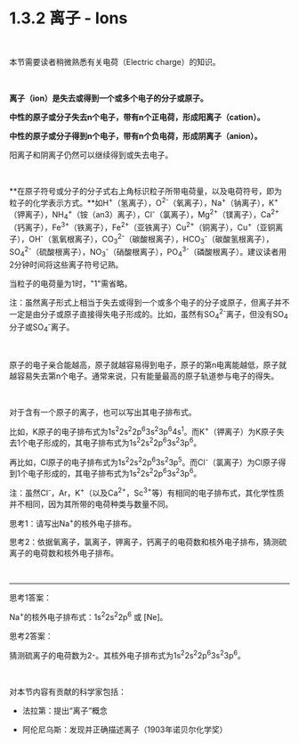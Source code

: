 # 1.3.2 离子 - Ions

<br>

本节需要读者稍微熟悉有关电荷（Electric charge）的知识。

<br>

**离子（ion）是失去或得到一个或多个电子的分子或原子。**

**中性的原子或分子失去n个电子，带有n个正电荷，形成阳离子（cation）。**

**中性的原子或分子得到n个电子，带有n个负电荷，形成阴离子（anion）。**

阳离子和阴离子仍然可以继续得到或失去电子。

<br>

**在原子符号或分子的分子式右上角标识粒子所带电荷量，以及电荷符号，即为粒子的化学表示方式。**如H<sup>+</sup>（氢离子），O<sup>2-</sup>（氧离子），Na<sup>+</sup>（钠离子），K<sup>+</sup>（钾离子），NH<sub>4</sub><sup>+</sup>（铵（an3）离子），Cl<sup>-</sup>（氯离子），Mg<sup>2+</sup>（镁离子），Ca<sup>2+</sup>（钙离子），Fe<sup>3+</sup>（铁离子），Fe<sup>2+</sup>（亚铁离子）Cu<sup>2+</sup>（铜离子），Cu<sup>+</sup>（亚铜离子），OH<sup>-</sup>（氢氧根离子），CO<sub>3</sub><sup>2-</sup>（碳酸根离子），HCO<sub>3</sub><sup>-</sup>（碳酸氢根离子），SO<sub>4</sub><sup>2-</sup>（硫酸根离子），NO<sub>3</sub><sup>-</sup>（硝酸根离子），PO<sub>4</sub><sup>3-</sup>（磷酸根离子）。建议读者用2分钟时间将这些离子符号记熟。

当粒子的电荷量为1时，"1"需省略。

注：虽然离子形式上相当于失去或得到一个或多个电子的分子或原子，但离子并不一定是由分子或原子直接得失电子形成的。比如，虽然有SO<sub>4</sub><sup>2-</sup>离子，但没有SO<sub>4</sub>分子或SO<sub>4</sub><sup>-</sup>离子。

<br>

原子的电子亲合能越高，原子就越容易得到电子，原子的第n电离能越低，原子就越容易失去第n个电子。通常来说，只有能量最高的原子轨道参与电子的得失。

<br>

对于含有一个原子的离子，也可以写出其电子排布式。

比如，K原子的电子排布式为1s<sup>2</sup>2s<sup>2</sup>2p<sup>6</sup>3s<sup>2</sup>3p<sup>6</sup>4s<sup>1</sup>。而K<sup>+</sup>（钾离子）为K原子失去1个电子形成的，其电子排布式为1s<sup>2</sup>2s<sup>2</sup>2p<sup>6</sup>3s<sup>2</sup>3p<sup>6</sup>。

再比如，Cl原子的电子排布式为1s<sup>2</sup>2s<sup>2</sup>2p<sup>6</sup>3s<sup>2</sup>3p<sup>5</sup>。而Cl<sup>-</sup>（氯离子）为Cl原子得到1个电子形成的，其电子排布式为1s<sup>2</sup>2s<sup>2</sup>2p<sup>6</sup>3s<sup>2</sup>3p<sup>6</sup>。

注：虽然Cl<sup>-</sup>，Ar，K<sup>+</sup>（以及Ca<sup>2+</sup>，Sc<sup>3+</sup>等）有相同的电子排布式，其化学性质并不相同，因为其所带的电荷种类与数量不同。

思考1：请写出Na<sup>+</sup>的核外电子排布。

思考2：依据氧离子，氯离子，钾离子，钙离子的电荷数和核外电子排布，猜测硫离子的电荷数和核外电子排布。

<br>

---

思考1答案：

Na<sup>+</sup>的核外电子排布式：1s<sup>2</sup>2s<sup>2</sup>2p<sup>6</sup> 或 [Ne]。

思考2答案：

猜测硫离子的电荷数为2-。其核外电子排布式为1s<sup>2</sup>2s<sup>2</sup>2p<sup>6</sup>3s<sup>2</sup>3p<sup>6</sup>。

<br>

对本节内容有贡献的科学家包括：

- 法拉第：提出“离子”概念

- 阿伦尼乌斯：发现并正确描述离子（1903年诺贝尔化学奖）